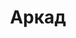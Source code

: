 --- 
title: "Аркад" 
 
town: "Керчь" 
tel: ["+38(06561) 7-07-86, (095) 57-69-153, (066) 43-30-864"] 
address: "Россия, АР Крым, г.Керчь, ул. Ворошилова, д. 6А" 
mail: "inyakovs@gmail.com" 
--- 